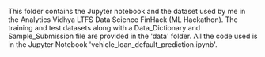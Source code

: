 This folder contains the Jupyter notebook and the dataset used by me in the Analytics Vidhya LTFS Data Science FinHack (ML Hackathon).
The training and test datasets along with a Data_Dictionary and Sample_Submission file are provided in the 'data' folder.
All the code used is in the Jupyter Notebook 'vehicle_loan_default_prediction.ipynb'.
